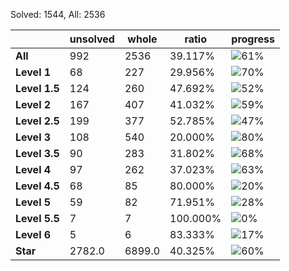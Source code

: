 Solved: 1544, All: 2536

| |unsolved|whole|ratio|progress|
|----|----|----|----|----|
|**All**| 992 | 2536 | 39.117%| ![61%](https://progress-bar.dev/61?title=All) |
|**Level 1**| 68 | 227 | 29.956%| ![70%](https://progress-bar.dev/70?title=Level+1++)|
|**Level 1.5**| 124 | 260 | 47.692%| ![52%](https://progress-bar.dev/52?title=Level+1.5)|
|**Level 2**| 167 | 407 | 41.032%| ![59%](https://progress-bar.dev/59?title=Level+2++)|
|**Level 2.5**| 199 | 377 | 52.785%| ![47%](https://progress-bar.dev/47?title=Level+2.5)|
|**Level 3**| 108 | 540 | 20.000%| ![80%](https://progress-bar.dev/80?title=Level+3++)|
|**Level 3.5**| 90 | 283 | 31.802%| ![68%](https://progress-bar.dev/68?title=Level+3.5)|
|**Level 4**| 97 | 262 | 37.023%| ![63%](https://progress-bar.dev/63?title=Level+4++)|
|**Level 4.5**| 68 | 85 | 80.000%| ![20%](https://progress-bar.dev/20?title=Level+4.5)|
|**Level 5**| 59 | 82 | 71.951%| ![28%](https://progress-bar.dev/28?title=Level+5++)|
|**Level 5.5**| 7 | 7 | 100.000%| ![0%](https://progress-bar.dev/0?title=Level+5.5)|
|**Level 6**| 5 | 6 | 83.333%| ![17%](https://progress-bar.dev/17?title=Level+6++)|
|**Star**|2782.0 | 6899.0 |40.325%| ![60%](https://progress-bar.dev/60?title=Star) |
